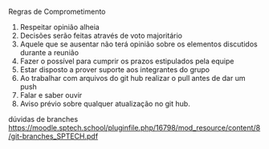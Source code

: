 Regras de Comprometimento

1. Respeitar opinião alheia
2. Decisões serão feitas através de voto majoritário
3. Aquele que se ausentar não terá opinião sobre os elementos discutidos durante a reunião
4. Fazer o possível para cumprir os prazos estipulados pela equipe
5. Estar disposto a prover suporte aos integrantes do grupo
6. Ao trabalhar com arquivos do git hub realizar o pull antes de dar um push
7. Falar e saber ouvir
8. Aviso prévio sobre qualquer atualização no git hub.


dúvidas de branches https://moodle.sptech.school/pluginfile.php/16798/mod_resource/content/8/git-branches_SPTECH.pdf
